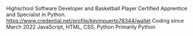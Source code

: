 Highschool Software Developer and Basketball Player
Certified Apprentice and Specialist in Python. https://www.credential.net/profile/kevinpuerto78344/wallet
Coding since March 2022
JavaScript, HTML, CSS, Python
Primarily Python

<!---
offlight1/offlight1 is a ✨ special ✨ repository because its `README.md` (this file) appears on your GitHub profile.
You can click the Preview link to take a look at your changes.
--->
